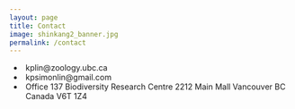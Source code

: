 ```yaml
---
layout: page
title: Contact
image: shinkang2_banner.jpg
permalink: /contact
---
```

<style>
ul li {
    padding: 0px 5px;
}
</style>

<ul class="fa-ul">
  <li><i class="fa-li fa fa-envelope"></i>kplin@zoology.ubc.ca</li>  
  
  <li><i class="fa-li fa fa-envelope"></i>kpsimonlin@gmail.com</li>  
  
  <li><i class="fa-li fa fa-address-book"></i>Office 137 Biodiversity Research Centre 2212 Main Mall Vancouver BC Canada V6T 1Z4</li>  
</ul>
